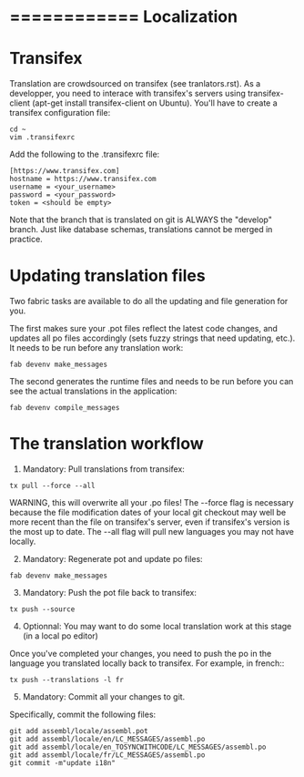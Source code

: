 ============
Localization
============

Transifex
=========

Translation are crowdsourced on transifex (see tranlators.rst).  As a developper,
you need to interace with transifex's servers using transifex-client (apt-get install transifex-client on Ubuntu). 
You'll have to create a transifex configuration file:
```
cd ~
vim .transifexrc
```
Add the following to the .transifexrc file:
```
[https://www.transifex.com]
hostname = https://www.transifex.com
username = <your_username>
password = <your_password>
token = <should be empty>
```

Note that the branch that is translated on git is ALWAYS the "develop" branch.  Just like database schemas, translations cannot be merged in practice.

Updating translation files
==========================

Two fabric tasks are available to do all the updating and file generation for you.

The first makes sure your .pot files reflect the latest code changes, and updates all po files accordingly (sets fuzzy strings that need updating, etc.).
It needs to be run before any translation work:
```
fab devenv make_messages
```
The second generates the runtime files and needs to be run before you can see the actual translations in the application:
```
fab devenv compile_messages
```

The translation workflow
========================

1) Mandatory: Pull translations from transifex:
```
tx pull --force --all
```
WARNING, this will overwrite all your .po files!  The --force flag is necessary because the file modification dates of your local 
git checkout may well be more recent than the file on transifex's server, even
if transifex's version is the most up to date.  The --all flag will pull new languages you may not have locally.

2) Mandatory: Regenerate pot and update po files:
```
fab devenv make_messages
```

3) Mandatory: Push the pot file back to transifex:
```
tx push --source
```

4) Optionnal: You may want to do some local translation work at this stage (in a local po editor)

Once you've completed your changes, you need to
 push the po in the language you translated locally back to transifex.  For example, in french::
```
tx push --translations -l fr
```

5) Mandatory:  Commit all your changes to git.

Specifically, commit the following files:
```
git add assembl/locale/assembl.pot
git add assembl/locale/en/LC_MESSAGES/assembl.po
git add assembl/locale/en_TOSYNCWITHCODE/LC_MESSAGES/assembl.po
git add assembl/locale/fr/LC_MESSAGES/assembl.po
git commit -m"update i18n"
```
